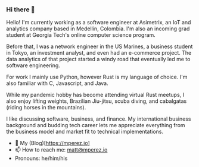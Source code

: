 ### Hi there 👋

Hello! I'm currently working as a software engineer at Asimetrix, an IoT and analytics company based in Medellín, Colombia. I'm also an incoming grad student at Georgia Tech's online computer science program.

Before that, I was a network engineer in the US Marines, a business student in Tokyo, an investment analyst, and even had an e-commerce project. The data analytics of that project started a windy road that eventually led me to software engineering.

For work I mainly use Python, however Rust is my language of choice. I'm also familiar with C, Javascript, and Java.

While my pandemic hobby has become attending virtual Rust meetups, I also enjoy lifting weights, Brazilian Jiu-jitsu, scuba diving, and cabalgatas (riding horses in the mountains).

I like discussing software, business, and finance. My international business background and budding tech career lets me appreciate everything from the business model and market fit to technical implementations.

- 🌱 My (Blog)[https://mperez.io]
- 📫 How to reach me: matt@mperez.io
-  Pronouns: he/him/his
